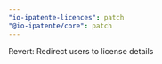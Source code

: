```yaml
---
"io-ipatente-licences": patch
"@io-ipatente/core": patch
---
```


Revert: Redirect users to license details
